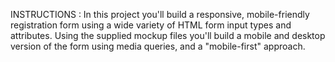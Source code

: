 INSTRUCTIONS : In this project you'll build a responsive, mobile-friendly registration form using a wide variety of HTML form input types and attributes. Using the supplied mockup files you'll build a mobile and desktop version of the form using media queries, and a "mobile-first" approach.
